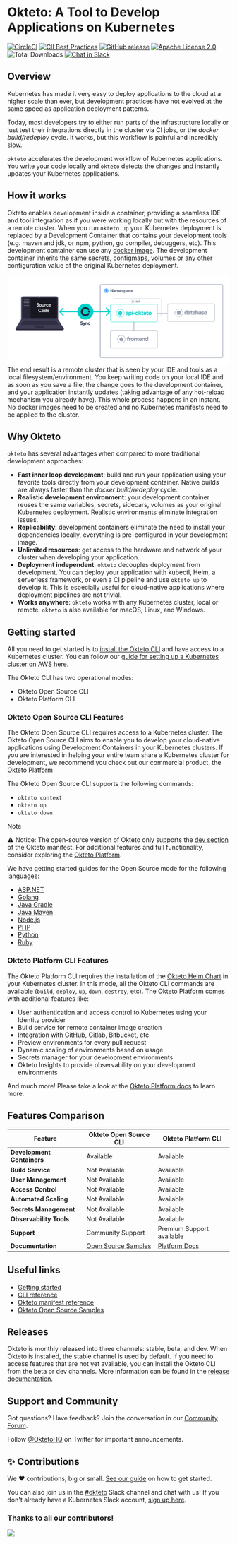 # Okteto: A Tool to Develop Applications on Kubernetes

[![CircleCI](https://circleci.com/gh/okteto/okteto.svg?style=svg)](https://circleci.com/gh/okteto/okteto)
[![CII Best Practices](https://bestpractices.coreinfrastructure.org/projects/3055/badge)](https://bestpractices.coreinfrastructure.org/projects/3055)
[![GitHub release](https://img.shields.io/github/release/okteto/okteto.svg?style=flat-square)](https://github.com/okteto/okteto/releases)
[![Apache License 2.0](https://img.shields.io/github/license/okteto/okteto.svg?style=flat-square)](https://github.com/okteto/okteto/blob/master/LICENSE)
![Total Downloads](https://img.shields.io/github/downloads/okteto/okteto/total?logo=github&logoColor=white)
[![Chat in Slack](https://img.shields.io/badge/slack-@kubernetes/okteto-red.svg?logo=slack)](https://kubernetes.slack.com/messages/CM1QMQGS0/)

## Overview

Kubernetes has made it very easy to deploy applications to the cloud at a higher scale than ever, but development practices have not evolved at the same speed as application deployment patterns.

Today, most developers try to either run parts of the infrastructure locally or just test their integrations directly in the cluster via CI jobs, or the _docker build/redeploy_ cycle. It works, but this workflow is painful and incredibly slow.

`okteto` accelerates the development workflow of Kubernetes applications. You write your code locally and `okteto` detects the changes and instantly updates your Kubernetes applications.

## How it works

Okteto enables development inside a container, providing a seamless IDE and tool integration as if you were working locally but with the resources of a remote cluster. When you run `okteto up` your Kubernetes deployment is replaced by a Development Container that contains your development tools (e.g. maven and jdk, or npm, python, go compiler, debuggers, etc). This development container can use any [docker image](https://okteto.com/docs/development/images/). The development container inherits the same secrets, configmaps, volumes or any other configuration value of the original Kubernetes deployment.

<img align="left" src="images/how-does-it-work.png">

The end result is a remote cluster that is seen by your IDE and tools as a local filesystem/environment. You keep writing code on your local IDE and as soon as you save a file, the change goes to the development container, and your application instantly updates (taking advantage of any hot-reload mechanism you already have). This whole process happens in an instant. No docker images need to be created and no Kubernetes manifests need to be applied to the cluster.

## Why Okteto

`okteto` has several advantages when compared to more traditional development approaches:

- **Fast inner loop development**: build and run your application using your favorite tools directly from your development container. Native builds are always faster than the _docker build/redeploy_ cycle.
- **Realistic development environment**: your development container reuses the same variables, secrets, sidecars, volumes as your original Kubernetes deployment. Realistic environments eliminate integration issues.
- **Replicability**: development containers eliminate the need to install your dependencies locally, everything is pre-configured in your development image.
- **Unlimited resources**: get access to the hardware and network of your cluster when developing your application.
- **Deployment independent**: `okteto` decouples deployment from development. You can deploy your application with kubectl, Helm, a serverless framework, or even a CI pipeline and use `okteto up` to develop it. This is especially useful for cloud-native applications where deployment pipelines are not trivial.
- **Works anywhere**: `okteto` works with any Kubernetes cluster, local or remote. `okteto` is also available for macOS, Linux, and Windows.

## Getting started

All you need to get started is to [install the Okteto CLI](https://www.okteto.com/docs/get-started/install-okteto-cli/) and have access to a Kubernetes cluster. You can follow our [guide for setting up a Kubernetes cluster on AWS here](https://www.okteto.com/docs/get-started/install/amazon-eks/#deploy-a-kubernetes-cluster).

The Okteto CLI has two operational modes:

- Okteto Open Source CLI
- Okteto Platform CLI

### Okteto Open Source CLI Features

The Okteto Open Source CLI requires access to a Kubernetes cluster. The Okteto Open Source CLI aims to enable you to develop your cloud-native applications using Development Containers in your Kubernetes clusters. If you are interested in helping your entire team share a Kubernetes cluster for development, we recommend you check out our commercial product, the [Okteto Platform](https://okteto.com)

The Okteto Open Source CLI supports the following commands:

- `okteto context`
- `okteto up`
- `okteto down`

> [!NOTE]
 ⚠️ Notice: The open-source version of Okteto only supports the [dev section](https://www.okteto.com/docs/reference/okteto-manifest/#dev-object-optional)  of the Okteto manifest. For additional features and full functionality, consider exploring the [Okteto Platform](https://www.okteto.com/get-demo/).


We have getting started guides for the Open Source mode for the following languages:

- [ASP.NET](samples/aspnetcore/README.md)
- [Golang](samples/golang/README.md)
- [Java Gradle](samples/java-gradle/README.md)
- [Java Maven](samples/java-maven/README.md)
- [Node.js](samples/node.js/README.md)
- [PHP](samples/php/README.md)
- [Python](samples/python/README.md)
- [Ruby](samples/ruby/README.md)

### Okteto Platform CLI Features

The Okteto Platform CLI requires the installation of the [Okteto Helm Chart](https://www.okteto.com/docs/get-started/overview/) in your Kubernetes cluster. In this mode, all the Okteto CLI commands are available (`build`, `deploy`, `up`, `down`, `destroy`, etc). The Okteto Platform comes with additional features like:

- User authentication and access control to Kubernetes using your Identity provider
- Build service for remote container image creation
- Integration with GitHub, Gitlab, Bitbucket, etc.
- Preview environments for every pull request
- Dynamic scaling of environments based on usage
- Secrets manager for your development environments
- Okteto Insights to provide observability on your development environments

And much more! Please take a look at the [Okteto Platform docs](https://www.okteto.com/docs) to learn more.

## Features Comparison

| Feature                    | Okteto Open Source CLI                   | Okteto Platform CLI                           |
| -------------------------- | ---------------------------------------- | --------------------------------------------- |
| **Development Containers** | Available                                | Available                                     |
| **Build Service**          | Not Available                            | Available                                     |
| **User Management**        | Not Available                            | Available                                     |
| **Access Control**         | Not Available                            | Available                                     |
| **Automated Scaling**      | Not Available                            | Available                                     |
| **Secrets Management**     | Not Available                            | Available                                     |
| **Observability Tools**    | Not Available                            | Available                                     |
| **Support**                | Community Support                        | Premium Support available                     |
| **Documentation**          | [Open Source Samples](samples/README.md) | [Platform Docs](https://www.okteto.com/docs/) |

## Useful links

- [Getting started](https://www.okteto.com/docs/get-started/install-okteto-cli/)
- [CLI reference](https://okteto.com/docs/reference/okteto-cli)
- [Okteto manifest reference](https://okteto.com/docs/reference/okteto-manifest/)
- [Okteto Open Source Samples](samples/README.md)

## Releases

Okteto is monthly released into three channels: stable, beta, and dev. When Okteto is installed, the stable channel is used by default. If you need to access features that are not yet available, you can install the Okteto CLI from the beta or dev channels. More information can be found in the [release documentation](docs/RELEASE.md).

## Support and Community

Got questions? Have feedback? Join the conversation in our [Community Forum](https://community.okteto.com/). 

Follow [@OktetoHQ](https://twitter.com/oktetohq) on Twitter for important announcements.

## ✨ Contributions

We ❤️ contributions, big or small. [See our guide](contributing.md) on how to get started.

You can also join us in the [#okteto](https://kubernetes.slack.com/messages/CM1QMQGS0/) Slack channel and chat with us! If you don't already have a Kubernetes Slack account, [sign up here](https://slack.k8s.io/).

### Thanks to all our contributors!

<a href="https://github.com/okteto/okteto/graphs/contributors">
  <img src="https://contrib.rocks/image?repo=okteto/okteto" />
</a>
<!--  https://contrib.rocks -->

